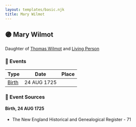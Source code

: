 ```yaml
---
layout: templates/basic.njk
title: Mary Wilmot
---
```

## 🟣 Mary Wilmot

Daughter of [Thomas Wilmot](/people/3/36930663) and [Living Person](/people/6/642264)

### 📆 Events

Type | Date | Place
------ | ------ | ------
[Birth](#event-87da19fb-3aa0-431d-a42c-df1a02c14920) | 24 AUG 1725 |

### 📰 Event Sources

#### <a id="event-87da19fb-3aa0-431d-a42c-df1a02c14920"></a> Birth, 24 AUG 1725
* The New England Historical and Genealogical Register  - 71